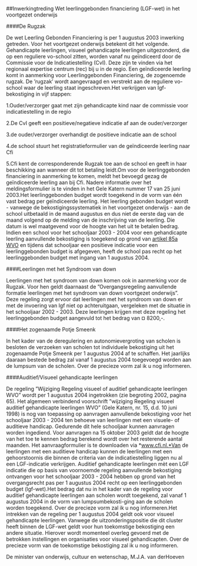<meta http-equiv='Content-Type' content='text/html; charset=utf-8' />

##Inwerkingtreding Wet leerlinggebonden financiering (LGF-wet) in het voortgezet onderwijs

####De Rugzak

De wet Leerling Gebonden Financiering is per 1 augustus 2003 inwerking getreden. Voor het voortgezet onderwijs betekent dit het volgende. Gehandicapte leerlingen, visueel gehandicapte leerlingen uitgezonderd, die op een reguliere vo-school zitten, worden vanaf nu geïndiceerd door de Commissie voor de Indicatiestelling (CvI). Deze zijn te vinden via het regionaal expertise centrum (rec) bij u in de regio. Een geïndiceerde leerling komt in aanmerking voor Leerlinggebonden Financiering, de zogenoemde rugzak. De ’rugzak’ wordt aangevraagd en verstrekt aan de reguliere vo-school waar de leerling staat ingeschreven.Het verkrijgen van lgf-bekostiging in vijf stappen:

1.Ouder/verzorger gaat met zijn gehandicapte kind naar de commissie voor indicatiestelling in de regio

2.De CvI geeft een positieve/negatieve indicatie af aan de ouder/verzorger

3.de ouder/verzorger overhandigt de positieve indicatie aan de school

4.de school stuurt het registratieformulier van de geïndiceerde leerling naar Cfi

5.Cfi kent de corresponderende Rugzak toe aan de school en geeft in haar beschikking aan wanneer dit tot betaling leidt.Om voor de leerlinggebonden financiering in aanmerking te komen, meldt het bevoegd gezag de geïndiceerde leerling aan bij Cfi. Nadere informatie over het meldingsformulier is te vinden in het Gele Katern nummer 17 van 25 juni 2003.Het leerlinggebonden budget wordt toegekend in de vorm van één vast bedrag per geïndiceerde leerling. Het leerling gebonden budget wordt - vanwege de bekostigingssystematiek in het voortgezet onderwijs - aan de school uitbetaald in de maand augustus en dus niet de eerste dag van de maand volgend op de melding van de inschrijving van de leerling. Die datum is wel maatgevend voor de hoogte van het uit te betalen bedrag. Indien een school voor het schooljaar 2003 - 2004 voor een gehandicapte leerling aanvullende bekostiging is toegekend op grond van [artikel 85a WVO](../../../../../../../../../../wet/wet/op/het/voortgezet/onderwijs/BWBR0002399/README.md) en tijdens dat schooljaar een positieve indicatie voor een leerlinggebonden budget is afgegeven, heeft de school pas recht op het leerlinggebonden budget met ingang van 1 augustus 2004.

####Leerlingen met het Syndroom van down

Leerlingen met het syndroom van down komen ook in aanmerking voor de Rugzak. Voor hen geldt daarnaast de ”Overgangsregeling aanvullende formatie leerlingen met het syndroom van down voortgezet onderwijs”. Deze regeling zorgt ervoor dat leerlingen met het syndroom van down er met de invoering van lgf niet op achteruitgaan, vergeleken met de situatie in het schooljaar 2002 - 2003. Deze leerlingen krijgen met deze regeling het leerlinggebonden budget aangevuld tot het bedrag van ¤ 8200,-.

####Het zogenaamde Potje Smeenk

In het kader van de deregulering en autonomievergroting van scholen is besloten de verzoeken van scholen tot individuele bekostiging uit het zogenaamde Potje Smeenk per 1 augustus 2004 af te schaffen. Het jaarlijks daaraan bestede bedrag zal vanaf 1 augustus 2004 toegevoegd worden aan de lumpsum van de scholen. Over de precieze vorm zal ik u nog informeren.

####Auditief/Visueel gehandicapte leerlingen

De regeling ”Wijziging Regeling visueel of auditief gehandicapte leerlingen WVO” wordt per 1 augustus 2004 ingetrokken (zie begroting 2002, pagina 65). Het algemeen verbindend voorschrift ”wijziging Regeling visueel auditief gehandicapte leerlingen WVO” (Gele Katern, nr. 15, d.d. 10 juni 1998) is nog van toepassing op aanvragen aanvullende bekostiging voor het schooljaar 2003 - 2004 ten behoeve van leerlingen met een visuele- of auditieve handicap. Gedurende dit hele schooljaar kunnen aanvragen worden ingediend. Voor aanvragen na 15 oktober 2003 geldt dat de hoogte van het toe te kennen bedrag berekend wordt over het resterende aantal maanden. Het aanvraagformulier is te downloaden via *www.cfi.nl.*Van de leerlingen met een auditieve handicap kunnen de leerlingen met een gehoorstoornis die binnen de criteria van de indicatiestelling liggen nu al een LGF-indicatie verkrijgen. Auditief gehandicapte leerlingen mèt een LGF indicatie die op basis van voornoemde regeling aanvullende bekostiging ontvangen voor het schooljaar 2003 - 2004 hebben op grond van het overgangsrecht pas per 1 augustus 2004 recht op een leerlinggebonden budget (lgf-wet).Het bedrag dat nu in het kader van de regeling voor auditief gehandicapte leerlingen aan scholen wordt toegekend, zal vanaf 1 augustus 2004 in de vorm van lumpsumbekosti-ging aan de scholen worden toegekend. Over de precieze vorm zal ik u nog informeren.Het intrekken van de regeling per 1 augustus 2004 geldt ook voor visueel gehandicapte leerlingen. Vanwege de uitzonderingspositie die dit cluster heeft binnen de LGF-wet geldt voor hun toekomstige bekostiging een andere situatie. Hierover wordt momenteel overleg gevoerd met de betrokken instellingen en organisaties voor visueel gehandicapten. Over de precieze vorm van de toekomstige bekostiging zal ik u nog informeren.

De 
minister van onderwijs, cultuur en wetenschap, 
M.J.A. van derHoeven
